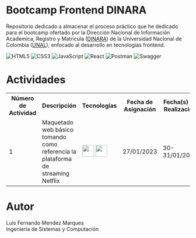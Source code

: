 
# Bootcamp Frontend DINARA

Repositorio dedicado a almacenar el proceso práctico que he dedicado para el bootcamp ofertado por la Dirección Nacional de Información Academica, Registro y Matricula ([DINARA]) de la Universidad Nacional de Colombia ([UNAL]), enfocado al desarrollo en tecnologías frontend. 

![HTML5](https://img.shields.io/badge/html5-%23E34F26.svg?style=for-the-badge&logo=html5&logoColor=white)
![CSS3](https://img.shields.io/badge/css3-%231572B6.svg?style=for-the-badge&logo=css3&logoColor=white)
![JavaScript](https://img.shields.io/badge/javascript-%23323330.svg?style=for-the-badge&logo=javascript&logoColor=%23F7DF1E)
![React](https://img.shields.io/badge/react-%2320232a.svg?style=for-the-badge&logo=react&logoColor=%2361DAFB)
![Postman](https://img.shields.io/badge/Postman-FF6C37?style=for-the-badge&logo=postman&logoColor=white)
![Swagger](https://img.shields.io/badge/-Swagger-%23Clojure?style=for-the-badge&logo=swagger&logoColor=white)

# Actividades
<table>
  <tr>
    <th>Número de Actividad</th>
    <th>Descripción</th>
    <th>Tecnologías</th>
    <th>Fecha de Asignación</th>
    <th>Fecha(s) de Realización</th>
  </tr>
  <tr>
    <td>1</td>
    <td>Maquetado web básico tomando como referencia la plataforma de streaming Netflix</td>
    <td>
      <img height="32" width="32" src="https://cdn.simpleicons.org/HTML5" />
      <img height="32" width="32" src="https://cdn.simpleicons.org/CSS3" />
    </td>
    <td>27/01/2023</td>
    <td>30-31/01/2023</td>
  </tr>
  </tr>
</table>

# Autor

Luis Fernando Mendez Marques
<br>
Ingeniería de Sistemas y Computación

[DINARA]: https://dninfoa.unal.edu.co/
[UNAL]: https://unal.edu.co/

